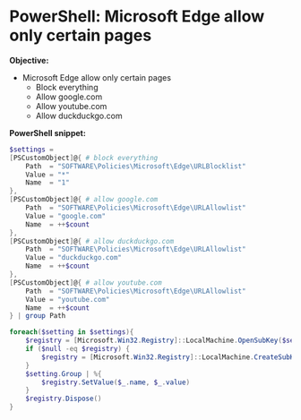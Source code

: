 # PowerShell: Microsoft Edge allow only certain pages

<b>Objective:</b>

* Microsoft Edge allow only certain pages
    * Block everything
    * Allow google.com
    * Allow youtube.com
    * Allow duckduckgo.com

<b>PowerShell snippet:</b>

```powershell
$settings = 
[PSCustomObject]@{ # block everything
    Path  = "SOFTWARE\Policies\Microsoft\Edge\URLBlocklist"
    Value = "*"
    Name  = "1"
},
[PSCustomObject]@{ # allow google.com
    Path  = "SOFTWARE\Policies\Microsoft\Edge\URLAllowlist"
    Value = "google.com"
    Name  = ++$count
},
[PSCustomObject]@{ # allow duckduckgo.com
    Path  = "SOFTWARE\Policies\Microsoft\Edge\URLAllowlist"
    Value = "duckduckgo.com"
    Name  = ++$count
},
[PSCustomObject]@{ # allow youtube.com
    Path  = "SOFTWARE\Policies\Microsoft\Edge\URLAllowlist"
    Value = "youtube.com"
    Name  = ++$count
} | group Path

foreach($setting in $settings){
    $registry = [Microsoft.Win32.Registry]::LocalMachine.OpenSubKey($setting.Name, $true)
    if ($null -eq $registry) {
        $registry = [Microsoft.Win32.Registry]::LocalMachine.CreateSubKey($setting.Name, $true)
    }
    $setting.Group | %{
        $registry.SetValue($_.name, $_.value)
    }
    $registry.Dispose()
}
```

